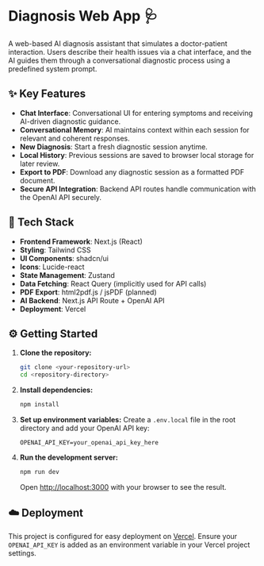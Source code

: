 # Diagnosis Web App 🩺

A web-based AI diagnosis assistant that simulates a doctor-patient interaction. Users describe their health issues via a chat interface, and the AI guides them through a conversational diagnostic process using a predefined system prompt.

## ✨ Key Features

*   **Chat Interface**: Conversational UI for entering symptoms and receiving AI-driven diagnostic guidance.
*   **Conversational Memory**: AI maintains context within each session for relevant and coherent responses.
*   **New Diagnosis**: Start a fresh diagnostic session anytime.
*   **Local History**: Previous sessions are saved to browser local storage for later review.
*   **Export to PDF**: Download any diagnostic session as a formatted PDF document.
*   **Secure API Integration**: Backend API routes handle communication with the OpenAI API securely.

## 🚀 Tech Stack

*   **Frontend Framework**: Next.js (React)
*   **Styling**: Tailwind CSS
*   **UI Components**: shadcn/ui
*   **Icons**: Lucide-react
*   **State Management**: Zustand
*   **Data Fetching**: React Query (implicitly used for API calls)
*   **PDF Export**: html2pdf.js / jsPDF (planned)
*   **AI Backend**: Next.js API Route + OpenAI API
*   **Deployment**: Vercel

## ⚙️ Getting Started

1.  **Clone the repository:**
    ```bash
    git clone <your-repository-url>
    cd <repository-directory>
    ```
2.  **Install dependencies:**
    ```bash
    npm install
    ```
3.  **Set up environment variables:**
    Create a `.env.local` file in the root directory and add your OpenAI API key:
    ```
    OPENAI_API_KEY=your_openai_api_key_here
    ```
4.  **Run the development server:**
    ```bash
    npm run dev
    ```
    Open [http://localhost:3000](http://localhost:3000) with your browser to see the result.

## ☁️ Deployment

This project is configured for easy deployment on [Vercel](https://vercel.com/). Ensure your `OPENAI_API_KEY` is added as an environment variable in your Vercel project settings.
